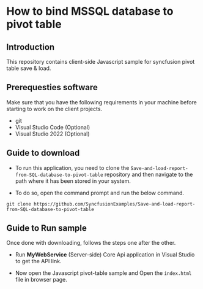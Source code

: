 # How to bind MSSQL database to pivot table

## Introduction

This repository contains client-side Javascript sample for syncfusion pivot table save & load.

## Prerequesties software

Make sure that you have the following requirements in your machine before starting to work on the client projects.

* git
* Visual Studio Code (Optional)
* Visual Studio 2022 (Optional)

## Guide to download

* To run this application, you need to clone the `Save-and-load-report-from-SQL-database-to-pivot-table` repository and then navigate to the path where it has been stored in your system.

* To do so, open the command prompt and run the below command.

```
git clone https://github.com/SyncfusionExamples/Save-and-load-report-from-SQL-database-to-pivot-table

```

## Guide to Run sample

Once done with downloading, follows the steps one after the other.

* Run **MyWebService** (Server-side) Core Api application in Visual Studio to get the API link.
 
* Now open the Javascript pivot-table sample and Open the `index.html` file in browser page.
